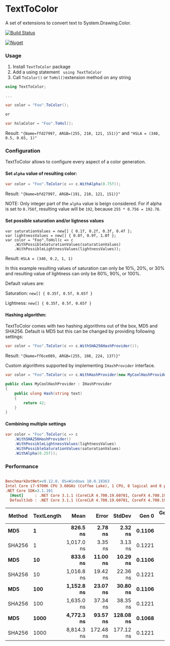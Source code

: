 # TextToColor
A set of extensions to convert text to System.Drawing.Color.

[![Build Status](https://berserkerdotnet.visualstudio.com/GitHubProjects/_apis/build/status/BerserkerDotNet.TextToColor?branchName=master)](https://berserkerdotnet.visualstudio.com/GitHubProjects/_build/latest?definitionId=14&branchName=master)

[![Nuget](https://buildstats.info/nuget/TextToColor?v=1.0.0)](https://www.nuget.org/packages/TextToColor)

### Usage
1. Install `TextToColor` package
1. Add a using statement ` using TextToColor`
1. Call `ToColor()` or `ToHsl()`extension method on any string

```csharp
using TextToColor;

...

var color = "Foo".ToColor();

or 

var hslaColor = "Foo".ToHsl();
```

Result: `"{Name=ffd27997, ARGB=(255, 210, 121, 151)}"` and `"HSLA = (340, 0.5, 0.65, 1)"`


### Configuration

TextToColor allows to configure every aspect of a color generation.

#### Set `alpha` value of resulting color:
```csharp
var color = "Foo".ToColor(c => c.WithAlpha(0.75f));
```
Result: `"{Name=bfd27997, ARGB=(191, 210, 121, 151)}"`

NOTE: Only integer part of the `alpha` value is beign considered. For if alpha is set to `0.756f`, resulting value will be `192`, because `255 * 0.756 = 192.78`.

#### Set possible saturation and/or ligtness values

```
var saturationValues = new[] { 0.1f, 0.2f, 0.3f, 0.4f };
var lightnessValues = new[] { 0.8f, 0.9f, 1.0f };
var color = "Foo".ToHsl(c => c
    .WithPossibleSaturationValues(saturationValues)
    .WithPossibleLightnessValues(lightnessValues));
```
Result: `HSLA = (340, 0.2, 1, 1)`

In this example resulting values of saturation can only be 10%, 20%, or 30% and resulting value of lightness can only be 80%, 90%, or 100%.

Default values are:

Saturation: `new[] { 0.35f, 0.5f, 0.65f }`

Lightness: `new[] { 0.35f, 0.5f, 0.65f }`

#### Hashing algorithm:

TextToColor comes with two hashing algorithms out of the box, MD5 and SHA256. Default is MD5 but this can be changed by providing following settings:

```csharp
var color = "Foo".ToColor(c => c.WithSHA256HashProvider());
```

Result: `"{Name=ff6ce089, ARGB=(255, 108, 224, 137)}"`

Custom algorithms supported by implementing `IHashProvider` interface.

```csharp
var color = "Foo".ToColor(c => c.WithHashProvider(new MyCoolHashProvider()));

public class MyCoolHashProvider : IHashProvider
{
    public ulong Hash(string text)
    {
        return 42;
    }
}
```

#### Combining multiple settings

```csharp
var color = "Foo".ToColor(c => c
    .WithSHA256HashProvider()
    .WithPossibleLightnessValues(lightnessValues)
    .WithPossibleSaturationValues(saturationValues)
    .WithAlpha(0.25f));
```

### Performance

``` ini

BenchmarkDotNet=v0.12.0, OS=Windows 10.0.18363
Intel Core i7-9700K CPU 3.60GHz (Coffee Lake), 1 CPU, 8 logical and 8 physical cores
.NET Core SDK=3.1.101
  [Host]     : .NET Core 3.1.1 (CoreCLR 4.700.19.60701, CoreFX 4.700.19.60801), X64 RyuJIT
  DefaultJob : .NET Core 3.1.1 (CoreCLR 4.700.19.60701, CoreFX 4.700.19.60801), X64 RyuJIT


```
| Method | TextLength |       Mean |     Error |    StdDev |  Gen 0 | Gen 1 | Gen 2 | Allocated |
|------- |----------- |-----------:|----------:|----------:|-------:|------:|------:|----------:|
|    **MD5** |          **1** |   **826.5 ns** |   **2.78 ns** |   **2.32 ns** | **0.1106** |     **-** |     **-** |     **696 B** |
| SHA256 |          1 | 1,017.0 ns |   3.35 ns |   3.13 ns | 0.1221 |     - |     - |     776 B |
|    **MD5** |         **10** |   **833.6 ns** |  **11.00 ns** |  **10.29 ns** | **0.1106** |     **-** |     **-** |     **696 B** |
| SHA256 |         10 | 1,016.8 ns |  19.42 ns |  22.36 ns | 0.1221 |     - |     - |     776 B |
|    **MD5** |        **100** | **1,152.8 ns** |  **23.07 ns** |  **30.80 ns** | **0.1106** |     **-** |     **-** |     **696 B** |
| SHA256 |        100 | 1,635.0 ns |  37.34 ns |  38.35 ns | 0.1221 |     - |     - |     776 B |
|    **MD5** |       **1000** | **4,772.3 ns** |  **93.57 ns** | **128.08 ns** | **0.1068** |     **-** |     **-** |     **696 B** |
| SHA256 |       1000 | 8,814.3 ns | 172.48 ns | 177.12 ns | 0.1221 |     - |     - |     776 B |